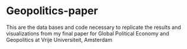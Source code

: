 # Geopolitics-paper
This are the data bases and code necessary to replicate the results and visualizations from my final paper for Global Political Economy and Geopolitics at Vrije Universiteit, Amsterdam
